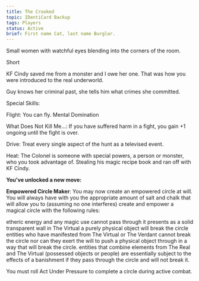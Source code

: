 ```yaml
---
title: The Crooked
topic: IDentiCard Backup
tags: Players
status: Active
brief: First name Cat, last name Burglar. 
---
```


Small women with watchful eyes blending into the corners of the room.

Short

KF Cindy saved me from a monster and I owe her one. That was how you were introduced to the real underworld.

Guy knows her criminal past, she tells him what crimes she committed. 

Special Skills:

 Flight: You can fly. 
 Mental Domination

What Does Not Kill Me...: If you have suffered harm in a fight, you gain +1 ongoing until the fight is over. 

Drive:  Treat every single aspect of the hunt as a televised event.

Heat: The Colonel is someone with special powers, a person or monster, who you took advantage of. Stealing his magic recipe book and ran off with KF Cindy.

**You've unlocked a new move:**

**Empowered Circle Maker**: You may now create an empowered circle at will. You will always have with you the appropriate amount of salt and chalk that will allow you to (assuming no one interferes) create and empower a magical circle with the following rules:

etheric energy and any magic use cannot pass through
it presents as a solid transparent wall in The Virtual
a purely physical object will break the circle
entities who have manifested from The Virtual or The Verdant cannot break the circle nor can they exert the will to push a physical object through in a way that will break the circle.
entities that combine elements from The Real and The Virtual (possessed objects or people) are essentially subject to the effects of a banishment if they pass through the circle and will not break it.

You must roll Act Under Pressure to complete a circle during active combat.
